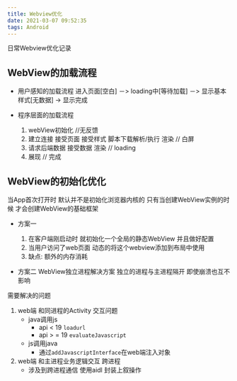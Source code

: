 ```yaml
---
title: Webview优化
date: 2021-03-07 09:52:35
tags: Android
---
```

日常Webview优化记录
<!-- more -->

## WebView的加载流程

- 用户感知的加载流程
  进入页面[空白] －> loading中[等待加载] －> 显示基本样式[无数据]
  -> 显示完成

- 程序层面的加载流程
  1. webView初始化   //无反馈
  2. 建立连接 接受页面 接受样式 脚本下载解析/执行 渲染 // 白屏
  3. 请求后端数据 接受数据 渲染 // loading
  4. 展现  // 完成
## WebView的初始化优化

当App首次打开时 默认并不是初始化浏览器内核的 
只有当创建WebView实例的时候 才会创建WebView的基础框架

- 方案一
  1. 在客户端刚启动时 就初始化一个全局的静态WebView 并且做好配置
  2. 当用户访问了web页面 动态的将这个webview添加到布局中使用
  3. 缺点: 额外的内存消耗 

- 方案二
WebView独立进程解决方案 独立的进程与主进程隔开 即使崩溃也互不影响

需要解决的问题
1. web端 和同进程的Activity 交互问题
     - java调用js 
       - api < 19  `loadurl`
       - api > = 19 `evaluateJavascript`
     - js调用java
       - 通过`addJavascriptInterface`在web端注入对象
2. web端 和主进程业务逻辑交互 跨进程
    - 涉及到跨进程通信 使用aidl 封装上叙操作 
